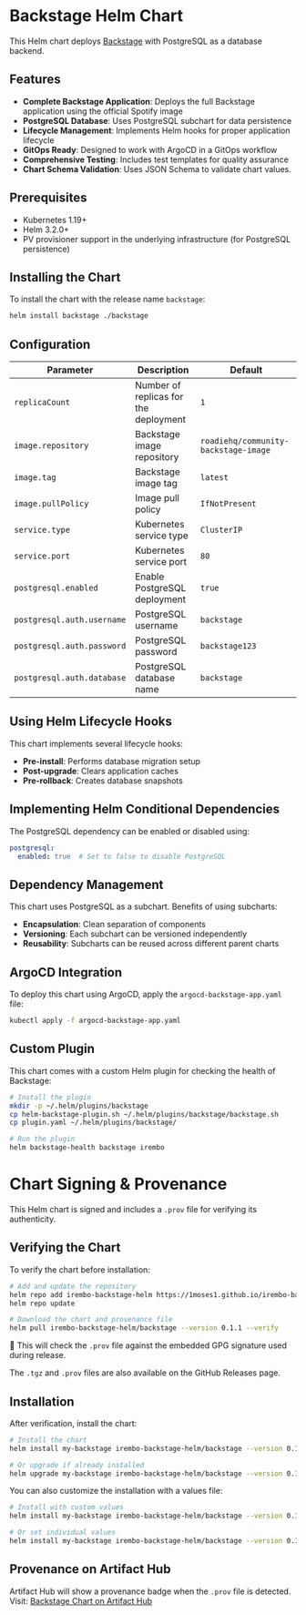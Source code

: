 # Backstage Helm Chart

This Helm chart deploys [Backstage](https://backstage.io/) with PostgreSQL as a database backend.

## Features

- **Complete Backstage Application**: Deploys the full Backstage application using the official Spotify image
- **PostgreSQL Database**: Uses PostgreSQL subchart for data persistence
- **Lifecycle Management**: Implements Helm hooks for proper application lifecycle
- **GitOps Ready**: Designed to work with ArgoCD in a GitOps workflow
- **Comprehensive Testing**: Includes test templates for quality assurance
- **Chart Schema Validation**: Uses JSON Schema to validate chart values.

## Prerequisites

- Kubernetes 1.19+
- Helm 3.2.0+
- PV provisioner support in the underlying infrastructure (for PostgreSQL persistence)

## Installing the Chart

To install the chart with the release name `backstage`:

```bash
helm install backstage ./backstage
```

## Configuration

| Parameter                           | Description                                 | Default                                                 |
|-------------------------------------|---------------------------------------------|---------------------------------------------------------|
| `replicaCount`                      | Number of replicas for the deployment       | `1`                                                     |
| `image.repository`                  | Backstage image repository                  | `roadiehq/community-backstage-image`                                    |
| `image.tag`                         | Backstage image tag                         | `latest`                                               |
| `image.pullPolicy`                  | Image pull policy                           | `IfNotPresent`                                         |
| `service.type`                      | Kubernetes service type                     | `ClusterIP`                                            |
| `service.port`                      | Kubernetes service port                     | `80`                                                   |
| `postgresql.enabled`                | Enable PostgreSQL deployment                | `true`                                                 |
| `postgresql.auth.username`          | PostgreSQL username                         | `backstage`                                            |
| `postgresql.auth.password`          | PostgreSQL password                         | `backstage123`                                         |
| `postgresql.auth.database`          | PostgreSQL database name                    | `backstage`                                            |

## Using Helm Lifecycle Hooks

This chart implements several lifecycle hooks:

- **Pre-install**: Performs database migration setup
- **Post-upgrade**: Clears application caches
- **Pre-rollback**: Creates database snapshots

## Implementing Helm Conditional Dependencies

The PostgreSQL dependency can be enabled or disabled using:

```yaml
postgresql:
  enabled: true  # Set to false to disable PostgreSQL
```

## Dependency Management

This chart uses PostgreSQL as a subchart. Benefits of using subcharts:

- **Encapsulation**: Clean separation of components
- **Versioning**: Each subchart can be versioned independently
- **Reusability**: Subcharts can be reused across different parent charts

## ArgoCD Integration

To deploy this chart using ArgoCD, apply the `argocd-backstage-app.yaml` file:

```bash
kubectl apply -f argocd-backstage-app.yaml
```

## Custom Plugin

This chart comes with a custom Helm plugin for checking the health of Backstage:

```bash
# Install the plugin
mkdir -p ~/.helm/plugins/backstage
cp helm-backstage-plugin.sh ~/.helm/plugins/backstage/backstage.sh
cp plugin.yaml ~/.helm/plugins/backstage/

# Run the plugin
helm backstage-health backstage irembo
```

# Chart Signing & Provenance

This Helm chart is signed and includes a `.prov` file for verifying its authenticity.

## Verifying the Chart

To verify the chart before installation:

```bash
# Add and update the repository
helm repo add irembo-backstage-helm https://1moses1.github.io/irembo-backstage-helm-chart/
helm repo update

# Download the chart and provenance file
helm pull irembo-backstage-helm/backstage --version 0.1.1 --verify
```

🔐 This will check the `.prov` file against the embedded GPG signature used during release.

The `.tgz` and `.prov` files are also available on the GitHub Releases page.

## Installation

After verification, install the chart:

```bash
# Install the chart
helm install my-backstage irembo-backstage-helm/backstage --version 0.1.1

# Or upgrade if already installed
helm upgrade my-backstage irembo-backstage-helm/backstage --version 0.1.1
```

You can also customize the installation with a values file:

```bash
# Install with custom values
helm install my-backstage irembo-backstage-helm/backstage --version 0.1.1 -f values.yaml

# Or set individual values
helm install my-backstage irembo-backstage-helm/backstage --version 0.1.1 --set key=value
```

## Provenance on Artifact Hub

Artifact Hub will show a provenance badge when the `.prov` file is detected. Visit: [Backstage Chart on Artifact Hub](https://artifacthub.io/packages/helm/irembo-backstage-helm/backstage)
